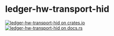 # ledger-hw-transport-hid

[![ledger-hw-transport-hid on crates.io](https://img.shields.io/crates/v/ledger-hw-transport-hid.svg)](https://crates.io/crates/ledger-hw-transport-hid)
[![ledger-hw-transport-hid on docs.rs](https://docs.rs/ledger-hw-transport-hid/badge.svg)](https://docs.rs/ledger-hw-transport-hid)

